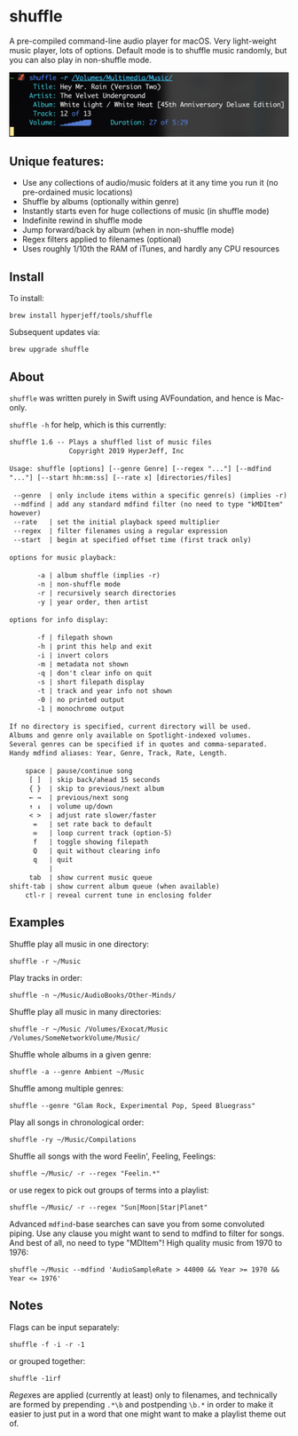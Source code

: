 shuffle
=======
A pre-compiled command-line audio player for macOS.
Very light-weight music player, lots of options.
Default mode is to shuffle music randomly,
but you can also play in non-shuffle mode.

![in action](https://github.com/hyperjeff/shuffle/blob/master/screen1.png)

## Unique features:
- Use any collections of audio/music folders at it any time you run it (no pre-ordained music locations)
- Shuffle by albums (optionally within genre)
- Instantly starts even for huge collections of music (in shuffle mode)
- Indefinite rewind in shuffle mode
- Jump forward/back by album (when in non-shuffle mode)
- Regex filters applied to filenames (optional)
- Uses roughly 1/10th the RAM of iTunes, and hardly any CPU resources

## Install
To install:
```
brew install hyperjeff/tools/shuffle
```

Subsequent updates via:
```
brew upgrade shuffle
```

## About
`shuffle` was written purely in Swift using AVFoundation, and hence is Mac-only.

`shuffle -h` for help, which is this currently:

```
shuffle 1.6 -- Plays a shuffled list of music files
               Copyright 2019 HyperJeff, Inc

Usage: shuffle [options] [--genre Genre] [--regex "..."] [--mdfind "..."] [--start hh:mm:ss] [--rate x] [directories/files]

 --genre  | only include items within a specific genre(s) (implies -r)
 --mdfind | add any standard mdfind filter (no need to type "kMDItem" however)
 --rate   | set the initial playback speed multiplier
 --regex  | filter filenames using a regular expression
 --start  | begin at specified offset time (first track only)

options for music playback:

       -a | album shuffle (implies -r)
       -n | non-shuffle mode
       -r | recursively search directories
       -y | year order, then artist

options for info display:

       -f | filepath shown
       -h | print this help and exit
       -i | invert colors
       -m | metadata not shown
       -q | don't clear info on quit
       -s | short filepath display
       -t | track and year info not shown
       -0 | no printed output
       -1 | monochrome output

If no directory is specified, current directory will be used.
Albums and genre only available on Spotlight-indexed volumes.
Several genres can be specified if in quotes and comma-separated.
Handy mdfind aliases: Year, Genre, Track, Rate, Length.

    space | pause/continue song
     [ ]  | skip back/ahead 15 seconds
     { }  | skip to previous/next album
     ← →  | previous/next song
     ↑ ↓  | volume up/down
     < >  | adjust rate slower/faster
      =   | set rate back to default
      ∞   | loop current track (option-5)
      f   | toggle showing filepath
      Q   | quit without clearing info
      q   | quit
          |
     tab  | show current music queue
shift-tab | show current album queue (when available)
    ctl-r | reveal current tune in enclosing folder
```

## Examples
Shuffle play all music in one directory:
```
shuffle -r ~/Music
```

Play tracks in order:
```
shuffle -n ~/Music/AudioBooks/Other-Minds/
```

Shuffle play all music in many directories:
```
shuffle -r ~/Music /Volumes/Exocat/Music /Volumes/SomeNetworkVolume/Music/
```

Shuffle whole albums in a given genre:
```
shuffle -a --genre Ambient ~/Music
```

Shuffle among multiple genres:
```
shuffle --genre "Glam Rock, Experimental Pop, Speed Bluegrass"
```

Play all songs in chronological order:
```
shuffle -ry ~/Music/Compilations
```

Shuffle all songs with the word Feelin', Feeling, Feelings:
```
shuffle ~/Music/ -r --regex "Feelin.*"
```
or use regex to pick out groups of terms into a playlist:
```
shuffle ~/Music/ -r --regex "Sun|Moon|Star|Planet"
```

Advanced `mdfind`-base searches can save you from some convoluted piping.
Use any clause you might want to send to mdfind to filter for songs.
And best of all, no need to type "MDItem"!
High quality music from 1970 to 1976:
```
shuffle ~/Music --mdfind 'AudioSampleRate > 44000 && Year >= 1970 && Year <= 1976'
```


## Notes
Flags can be input separately:
```
shuffle -f -i -r -1
```
or grouped together:
```
shuffle -1irf
```

*Regex*es are applied (currently at least) only to filenames, and technically are formed by prepending `.*\b` and postpending `\b.*` in order to make it easier to just put in a word that one might want to make a playlist theme out of.
